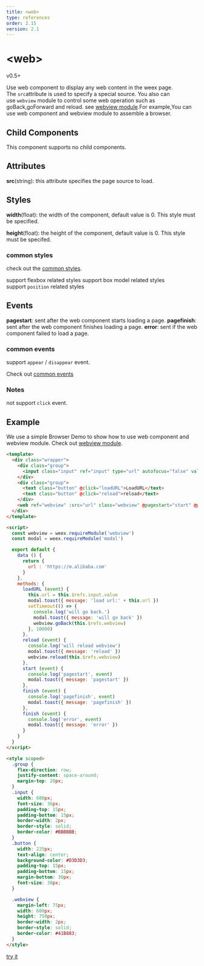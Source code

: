 ```yaml
---
title: <web>
type: references
order: 2.15
version: 2.1
---
```


# &lt;web&gt;
<span class="weex-version">v0.5+</span>

Use web component to display any web content in the weex page. The `src`attribute is used to specify a special source. You also can use `webview` module to control some web operation such as goBack,goForward and reload. see [webview module](../modules/webview.html).For example,You can use web component and webview module to assemble a browser.

## Child Components

This component supports no child components.

## Attributes

**src**(string): this attribute specifies the page source to load.

## Styles

**width**(float): the width of the component, default value is 0. This style must be specified.

**height**(float): the height of the component, default value is 0. This style must be specifed.


### common styles

check out the [common styles](../common-style.html).

support flexbox related styles
support box model related styles
support `position` related styles

## Events

**pagestart**: sent after the web component starts loading a page.
**pagefinish**: sent after the web component finishes loading a page.
**error**: sent if the web component failed to load a page.

### common events

support `appear` / `disappear` event.

Check out [common events](../common-event.html)

### Notes
not support `click` event. 

## Example

We use a simple Browser Demo to show how to use web component and webview module. Check out [webview module](../modules/webview.html).


```html
<template>
  <div class="wrapper">
    <div class="group">
      <input class="input" ref="input" type="url" autofocus="false" value="https://m.taobao.com"></input>
    </div>
    <div class="group">
      <text class="button" @click="loadURL">LoadURL</text>
      <text class="button" @click="reload">reload</text>
    </div>
    <web ref="webview" :src="url" class="webview" @pagestart="start" @pagefinish="finish" @error="error"></web>
  </div>
</template>

<script>
  const webview = weex.requireModule('webview')
  const modal = weex.requireModule('modal')

  export default {
    data () {
      return {
        url : 'https://m.alibaba.com'
      }
    },
    methods: {
      loadURL (event) {
        this.url = this.$refs.input.value
        modal.toast({ message: 'load url:' + this.url })
        setTimeout(() => {
          console.log('will go back.')
          modal.toast({ message: 'will go back' })
          webview.goBack(this.$refs.webview)
        }, 10000)
      },
      reload (event) {
        console.log('will reload webview')
        modal.toast({ message: 'reload' })
        webview.reload(this.$refs.webview)
      },
      start (event) {
        console.log('pagestart', event)
        modal.toast({ message: 'pagestart' })
      },
      finish (event) {
        console.log('pagefinish', event)
        modal.toast({ message: 'pagefinish' })
      },
      finish (event) {
        console.log('error', event)
        modal.toast({ message: 'error' })
      }
    }
  }
</script>

<style scoped>
  .group {
    flex-direction: row;
    justify-content: space-around;
    margin-top: 20px;
  }
  .input {
    width: 600px;
    font-size: 36px;
    padding-top: 15px;
    padding-bottom: 15px;
    border-width: 2px;
    border-style: solid;
    border-color: #BBBBBB;
  }
  .button {
    width: 225px;
    text-align: center;
    background-color: #D3D3D3;
    padding-top: 15px;
    padding-bottom: 15px;
    margin-bottom: 30px;
    font-size: 30px;
  }

  .webview {
    margin-left: 75px;
    width: 600px;
    height: 750px;
    border-width: 2px;
    border-style: solid;
    border-color: #41B883;
  }
</style>
```

[try it](../../examples/web.html)